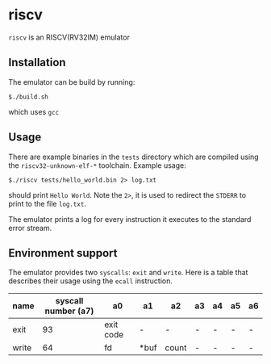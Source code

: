 # riscv
`riscv` is an RISCV(RV32IM) emulator

## Installation
The emulator can be build by running:

`$./build.sh`

which uses `gcc`

## Usage
There are example binaries in the `tests` directory which are compiled using the `riscv32-unknown-elf-*` toolchain. Example usage:

`$./riscv tests/hello_world.bin 2> log.txt`

should print `Hello World`. Note the `2>`, it is used to redirect the `STDERR` to print to the file `log.txt`.

The emulator prints a log for every instruction it executes to the standard error stream.

## Environment support
The emulator provides two `syscalls`: `exit` and `write`. Here is a table that describes their usage using the `ecall` instruction.

name | syscall number (a7) | a0 | a1 | a2 | a3 | a4 | a5 | a6 |
-----|---------------------|----|----|----|----|----|----|----|
exit|93|exit code |-|-|-|-|-|-|
write|64|fd|*buf| count|-|-|-|-|
